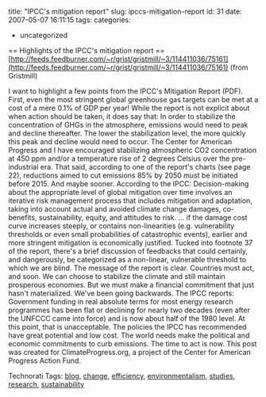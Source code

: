 title: "IPCC's mitigation report"
slug: ipccs-mitigation-report
id: 31
date: 2007-05-07 16:11:15
tags: 
categories: 
- uncategorized

== Highlights of the IPCC's mitigation report ==
  [http://feeds.feedburner.com/~r/grist/gristmill/~3/114411036/75161](http://feeds.feedburner.com/~r/grist/gristmill/~3/114411036/75161)
  (from Gristmill)

I want to highlight a few points from the IPCC's Mitigation Report (PDF).    First, even the most stringent global greenhouse gas targets can be met at a cost of a mere 0.1% of GDP per year!    While the report is not explicit about when action should be taken, it does say that:  In order to stabilize the concentration of GHGs in the atmosphere, emissions would need to peak and decline thereafter. The lower the stabilization level, the more quickly this peak and decline would need to occur.  The Center for American Progress and I have encouraged stabilizing atmospheric CO2 concentration at 450 ppm and/or a temperature rise of 2 degrees Celsius over the pre-industrial era.  That said, according to one of the report's charts (see page 22), reductions aimed to cut emissions 85% by 2050 must be initiated before 2015\.    And maybe sooner.  According to the IPCC:  Decision-making about the appropriate level of global mitigation over time involves an iterative risk management process that includes mitigation and adaptation, taking into account actual and avoided climate change damages, co-benefits, sustainability, equity, and attitudes to risk. ... if the damage cost curve increases steeply, or contains non-linearities (e.g. vulnerability thresholds or even small probabilities of catastrophic events), earlier and more stringent mitigation is economically justified.  Tucked into footnote 37 of the report, there's a brief discussion of feedbacks that could certainly, and dangerously, be categorized as a non-linear, vulnerable threshold to which we are blind.  The message of the report is clear. Countries must act, and soon.  We can choose to stabilize the climate and still maintain prosperous economies.  But we must make a financial commitment that just hasn't materialized.  We've been going backwards. The IPCC reports:  Government funding in real absolute terms for most energy research programmes has been flat or declining for nearly two decades (even after the UNFCCC came into force) and is now about half of the 1980 level.  At this point, that is unacceptable. The policies the IPCC has recommended have great potential and low cost.  The world needs make the political and economic commitments to curb emissions.  The time to act is now.  This post was created for ClimateProgress.org, a project of the Center for American Progress Action Fund.
<!-- technorati tags start -->

Technorati Tags: [blog](http://www.technorati.com/tag/blog), [change](http://www.technorati.com/tag/change), [efficiency](http://www.technorati.com/tag/efficiency), [environmentalism](http://www.technorati.com/tag/environmentalism), [studies](http://www.technorati.com/tag/studies), [research](http://www.technorati.com/tag/research), [sustainability](http://www.technorati.com/tag/sustainability)
<!-- technorati tags end -->
